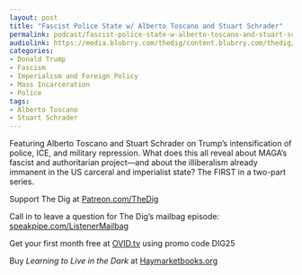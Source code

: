 ```yaml
---
layout: post
title: "Fascist Police State w/ Alberto Toscano and Stuart Schrader"
permalink: podcast/fascist-police-state-w-alberto-toscano-and-stuart-schrader/
audiolink: https://media.blubrry.com/thedig/content.blubrry.com/thedig/The_Dig-EP_499-FascistPoliceState.mp3
categories:
- Donald Trump
- Fascism
- Imperialism and Foreign Policy
- Mass Incarceration
- Police
tags:
- Alberto Toscano
- Stuart Schrader
---
```


Featuring Alberto Toscano and Stuart Schrader on Trump’s intensification of police, ICE, and military repression. What does this all reveal about MAGA’s fascist and authoritarian project—and about the illiberalism already immanent in the US carceral and imperialist state? The FIRST in a two-part series.

Support The Dig at [Patreon.com/TheDig](http://Patreon.com/TheDig)

Call in to leave a question for The Dig’s mailbag episode: [speakpipe.com/ListenerMailbag](http://speakpipe.com/ListenerMailbag)

Get your first month free at [OVID.tv](http://OVID.tv) using promo code DIG25

Buy *Learning to Live in the Dark* at [Haymarketbooks.org](http://Haymarketbooks.org)

